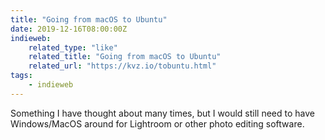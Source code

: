 ```yaml
---
title: "Going from macOS to Ubuntu"
date: 2019-12-16T08:00:00Z
indieweb:
    related_type: "like"
    related_title: "Going from macOS to Ubuntu"
    related_url: "https://kvz.io/tobuntu.html"
tags:
    - indieweb
---
```

Something I have thought about many times, but I would still need to have Windows/MacOS around for Lightroom or other photo editing software.
